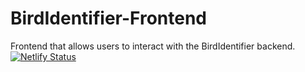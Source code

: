 # BirdIdentifier-Frontend
Frontend that allows users to interact with the BirdIdentifier backend.
[![Netlify Status](https://api.netlify.com/api/v1/badges/f75654d6-3642-4f95-accc-b6c92de88de4/deploy-status)](https://app.netlify.com/sites/bird-identifier/deploys)

